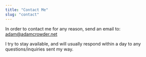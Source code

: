 ```yaml
---
title: "Contact Me"
slug: "contact"
---
```


In order to contact me for any reason, send an email to: [adam@adamcrowder.net](mailto:adam@adamcrowder.net)

I try to stay available, and will usually respond within a day to any questions/inquiries sent my way.
